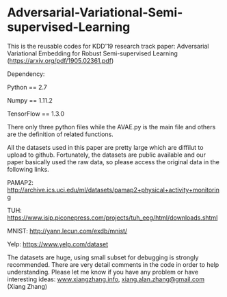# Adversarial-Variational-Semi-supervised-Learning
This is the reusable codes for KDD'19 research track paper: Adversarial Variational Embedding for Robust Semi-supervised Learning (https://arxiv.org/pdf/1905.02361.pdf)

Dependency:

Python == 2.7

Numpy == 1.11.2

TensorFlow == 1.3.0

There only three python files while the AVAE.py is the main file and others are the definition of related functions. 

All the datasets used in this paper are pretty large which are diffilut to upload to github. Fortunately, the datasets are public available and our paper basically used the raw data, so please access the original data in the following links. 

PAMAP2: http://archive.ics.uci.edu/ml/datasets/pamap2+physical+activity+monitoring

TUH: https://www.isip.piconepress.com/projects/tuh_eeg/html/downloads.shtml

MNIST: http://yann.lecun.com/exdb/mnist/

Yelp: https://www.yelp.com/dataset

The datasets are huge, using small subset for debugging is strongly recommended. There are very detail comments in the code in order to help understanding. Please let me know if you have any problem or have interesting ideas:  www.xiangzhang.info, xiang.alan.zhang@gmail.com (Xiang Zhang)

